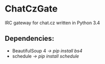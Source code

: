 ChatCzGate
==========
IRC gateway for chat.cz written in Python 3.4

Dependencies:
-------------
- BeautifulSoup 4 *-> pip install bs4*
- schedule *-> pip install schedule*
